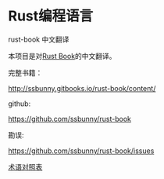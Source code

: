 # Rust编程语言

rust-book 中文翻译

本项目是对[Rust Book](http://doc.rust-lang.org/book/)的中文翻译。

完整书籍：

http://ssbunny.gitbooks.io/rust-book/content/

github:

https://github.com/ssbunny/rust-book

勘误:

https://github.com/ssbunny/rust-book/issues

[术语对照表](terminology.md)

